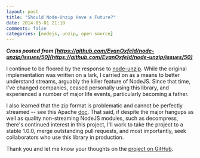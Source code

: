 ```yaml
---
layout: post
title: "Should Node-Unzip Have a Future?"
date: 2014-05-01 21:18
comments: false
categories: [nodejs, unzip, open source]
---
```


**_Cross posted from [https://github.com/EvanOxfeld/node-unzip/issues/50](https://github.com/EvanOxfeld/node-unzip/issues/50)_**

I continue to be floored by the response to [node-unzip](https://github.com/EvanOxfeld/node-unzip). While the original implementation was written on a lark, I carried on as a means to better understand streams, arguably the killer feature of NodeJS. Since that time, I've changed companies, ceased personally using this library, and experienced a number of major life events, particularly becoming a father.

I also learned that the zip format is problematic and cannot be perfectly streamed -- see this Apache [doc](http://commons.apache.org/proper/commons-compress/zip.html). That said, if despite the major hangups as well as quality non-streaming NodeJS modules, such as decompress, there's continued interest in this project, I'll work to take the project to a stable 1.0.0, merge outstanding pull requests, and most importantly, seek collaborators who use this library in production.

Thank you and let me know your thoughts on the [project on GitHub](https://github.com/EvanOxfeld/node-unzip/issues/50).
